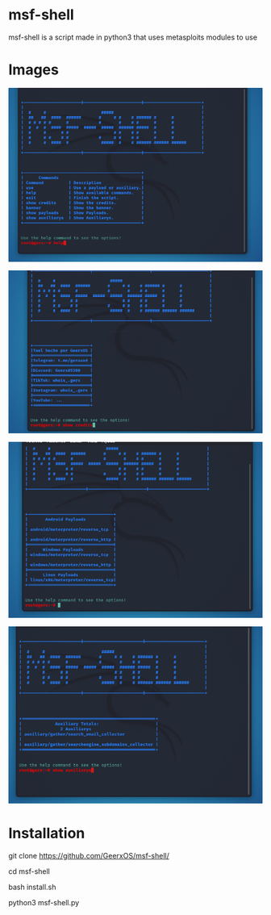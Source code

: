 # msf-shell

msf-shell is a script made in python3 that uses metasploits modules to use

# Images

![Image Text](https://github.com/GeerxOS/msf-shell/blob/main/img/Screenshot_2022-03-07_18_51_53.png)

![Image Text](https://github.com/GeerxOS/msf-shell/blob/main/img/Screenshot_2022-03-07_18_52_07.png)

![Image Text](https://github.com/GeerxOS/msf-shell/blob/main/img/Screenshot_2022-03-07_18_52_19.png)

![Image Text](https://github.com/GeerxOS/msf-shell/blob/main/img/Screenshot_2022-03-07_18_52_29.png)

# Installation

git clone https://github.com/GeerxOS/msf-shell/

cd msf-shell

bash install.sh

python3 msf-shell.py
